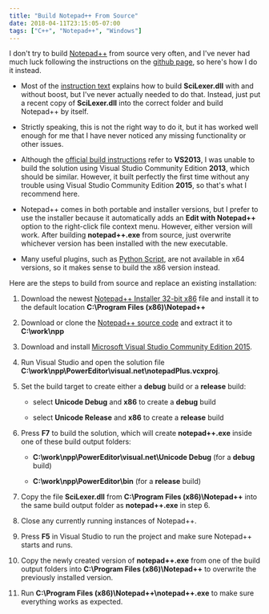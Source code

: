```yaml
---
title: "Build Notepad++ From Source"
date: 2018-04-11T23:15:05-07:00
tags: ["C++", "Notepad++", "Windows"]
---
```


[comment]: # (	https://github.com/notepad-plus-plus/notepad-plus-plus										)
[comment]: # (	https://github.com/notepad-plus-plus/notepad-plus-plus/issues/4474							)
[comment]: # (	https://github.com/notepad-plus-plus/notepad-plus-plus/pull/4583							)
[comment]: # (	https://github.com/notepad-plus-plus/notepad-plus-plus/issues/1228#issuecomment-388978543	)
[comment]: # (	https://github.com/bfridkis/Building-Notepad-Plus-Plus-from-Source-A-Beginners-Guide		)

I don't try to build [Notepad++](https://notepad-plus-plus.org/) from source very often, and I've never had much luck following the instructions on the [github page](https://github.com/notepad-plus-plus/notepad-plus-plus), so here's how I do it instead.

<!--more-->

* Most of the [instruction text](https://github.com/notepad-plus-plus/notepad-plus-plus) explains how to build **SciLexer.dll** with and without boost, but I've never actually needed to do that.
Instead, just put a recent copy of **SciLexer.dll** into the correct folder and build Notepad++ by itself.

* Strictly speaking, this is not the right way to do it, but it has worked well enough for me that I have never noticed any missing functionality or other issues.

* Although the [official build instructions](https://github.com/notepad-plus-plus/notepad-plus-plus) refer to **VS2013**, I was unable to build the solution using Visual Studio Community Edition **2013**, which should be similar.
However, it built perfectly the first time without any trouble using Visual Studio Community Edition **2015**, so that's what I recommend here.

* Notepad++ comes in both portable and installer versions, but I prefer to use the installer because it automatically adds an **Edit with Notepad++** option to the right-click file context menu.
However, either version will work. After building **notepad++.exe** from source, just overwrite whichever version has been installed with the new executable.

* Many useful plugins, such as [Python Script](http://npppythonscript.sourceforge.net/), are not available in x64 versions, so it makes sense to build the x86 version instead.

Here are the steps to build from source and replace an existing installation:

1. Download the newest [Notepad++ Installer 32-bit x86](https://notepad-plus-plus.org/download/) file and install it to the default location **C:\Program Files (x86)\Notepad++**

1. Download or clone the [Notepad++ source code](https://github.com/notepad-plus-plus/notepad-plus-plus) and extract it to **C:\work\npp**

1. Download and install [Microsoft Visual Studio Community Edition 2015](https://go.microsoft.com/fwlink/?LinkId=532606).

1. Run Visual Studio and open the solution file **C:\work\npp\PowerEditor\visual.net\notepadPlus.vcxproj**.

1. Set the build target to create either a **debug** build or a **release** build:
	* select **Unicode Debug** and **x86** to create a **debug** build

	* select **Unicode Release** and **x86** to create a **release** build

1. Press **F7** to build the solution, which will create **notepad++.exe** inside one of these build output folders:
	* **C:\work\npp\PowerEditor\visual.net\Unicode Debug** (for a **debug** build)

	* **C:\work\npp\PowerEditor\bin** (for a **release** build)

1. Copy the file **SciLexer.dll** from **C:\Program Files (x86)\Notepad++** into the same build output folder as **notepad++.exe** in step 6.

1. Close any currently running instances of Notepad++.
	
1. Press **F5** in Visual Studio to run the project and make sure Notepad++ starts and runs.

1. Copy the newly created version of **notepad++.exe** from one of the build output folders into **C:\Program Files (x86)\Notepad++** to overwrite the previously installed version.

1. Run **C:\Program Files (x86)\Notepad++\notepad++.exe** to make sure everything works as expected.
